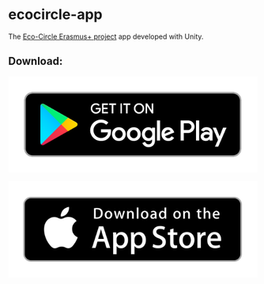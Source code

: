 # ecocircle-app

The [Eco-Circle Erasmus+ project](http://www.ecocircleproject.com/) app developed with Unity.

## Download:

[![playstore](/download_buttons/playstore.png)](https://play.google.com/store/apps/details?id=ngo.polygonal.ecocircle)

[![appstore](/download_buttons/appstore.png)](https://apps.apple.com/us/app/eco-circle/id6475359011)
